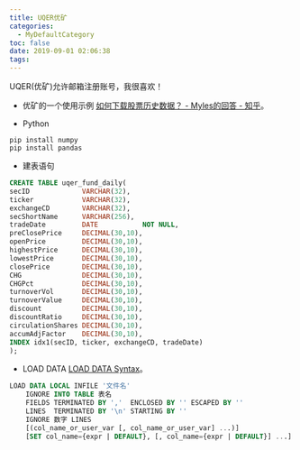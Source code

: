 ```yaml
---
title: UQER优矿
categories:
  - MyDefaultCategory
toc: false
date: 2019-09-01 02:06:38
tags:
---
```

UQER(优矿)允许邮箱注册账号，我很喜欢！
<!-- more -->

* 优矿的一个使用示例
[如何下载股票历史数据？ - Myles的回答 - 知乎](https://www.zhihu.com/question/22145919/answer/76852520)。  

* Python
```
pip install numpy
pip install pandas
```

* 建表语句
```sql
CREATE TABLE uqer_fund_daily(
secID             VARCHAR(32),
ticker            VARCHAR(32),
exchangeCD        VARCHAR(32),
secShortName      VARCHAR(256),
tradeDate         DATE           NOT NULL,
preClosePrice     DECIMAL(30,10),
openPrice         DECIMAL(30,10),
highestPrice      DECIMAL(30,10),
lowestPrice       DECIMAL(30,10),
closePrice        DECIMAL(30,10),
CHG               DECIMAL(30,10),
CHGPct            DECIMAL(30,10),
turnoverVol       DECIMAL(30,10),
turnoverValue     DECIMAL(30,10),
discount          DECIMAL(30,10),
discountRatio     DECIMAL(30,10),
circulationShares DECIMAL(30,10),
accumAdjFactor    DECIMAL(30,10),
INDEX idx1(secID, ticker, exchangeCD, tradeDate)
);
```

* LOAD DATA
[LOAD DATA Syntax](https://dev.mysql.com/doc/refman/5.7/en/load-data.html)。  
```sql
LOAD DATA LOCAL INFILE '文件名'
    IGNORE INTO TABLE 表名
    FIELDS TERMINATED BY ','  ENCLOSED BY '' ESCAPED BY ''
    LINES  TERMINATED BY '\n' STARTING BY ''
    IGNORE 数字 LINES
    [(col_name_or_user_var [, col_name_or_user_var] ...)]
    [SET col_name={expr | DEFAULT}, [, col_name={expr | DEFAULT}] ...]
```
